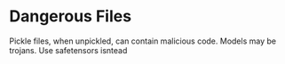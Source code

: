 # Dangerous Files

Pickle files, when unpickled, can contain malicious code. Models may be trojans. Use safetensors isntead